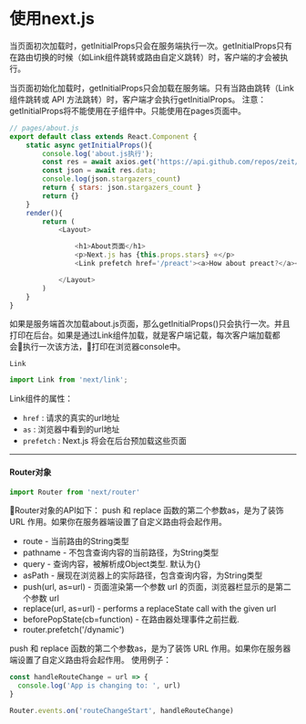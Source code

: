 # 使用next.js

当页面初次加载时，getInitialProps只会在服务端执行一次。getInitialProps只有在路由切换的时候（如Link组件跳转或路由自定义跳转）时，客户端的才会被执行。

当页面初始化加载时，getInitialProps只会加载在服务端。只有当路由跳转（Link组件跳转或 API 方法跳转）时，客户端才会执行getInitialProps。
注意：getInitialProps将不能使用在子组件中。只能使用在pages页面中。

```js
// pages/about.js
export default class extends React.Component {
    static async getInitialProps(){
        console.log('about.js执行');
        const res = await axios.get('https://api.github.com/repos/zeit/next.js')
        const json = await res.data;
        console.log(json.stargazers_count)
        return { stars: json.stargazers_count }
        return {}
    }
    render(){
        return (
            <Layout>

                <h1>About页面</h1>
                <p>Next.js has {this.props.stars} ⭐️</p>
                <Link prefetch href='/preact'><a>How about preact?</a></Link>

            </Layout>
        )
    }
}
```

如果是服务端首次加载about.js页面，那么getInitialProps()只会执行一次。并且打印在后台。如果是通过Link组件加载，就是客户端记载，每次客户端加载都会执行一次该方法，打印在浏览器console中。

`Link`

``` js 
import Link from 'next/link';
```

Link组件的属性：

- `href` : 请求的真实的url地址
- `as` :  浏览器中看到的url地址
- `prefetch` : Next.js 将会在后台预加载这些页面
---
#### Router对象

```js
import Router from 'next/router'
```

Router对象的API如下：
push 和 replace 函数的第二个参数as，是为了装饰 URL 作用。如果你在服务器端设置了自定义路由将会起作用。

- route - 当前路由的String类型
- pathname - 不包含查询内容的当前路径，为String类型
- query - 查询内容，被解析成Object类型. 默认为{}
- asPath - 展现在浏览器上的实际路径，包含查询内容，为String类型
- push(url, as=url) - 页面渲染第一个参数 url 的页面，浏览器栏显示的是第二个参数 url
- replace(url, as=url) - performs a replaceState call with the given url
- beforePopState(cb=function) - 在路由器处理事件之前拦截.
- router.prefetch('/dynamic')
  
push 和 replace 函数的第二个参数as，是为了装饰 URL 作用。如果你在服务器端设置了自定义路由将会起作用。
使用例子：
```js
const handleRouteChange = url => {
  console.log('App is changing to: ', url)
}

Router.events.on('routeChangeStart', handleRouteChange)
```